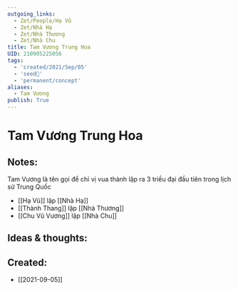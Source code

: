 ```yaml
---
outgoing_links:
  - Zet/People/Hạ Vũ
  - Zet/Nhà Hạ
  - Zet/Nhà Thương
  - Zet/Nhà Chu
title: Tam Vương Trung Hoa
UID: 210905225056
tags:
  - 'created/2021/Sep/05'
  - 'seed🥜'
  - 'permanent/concept'
aliases:
  - Tam Vương
publish: True
---
```

# Tam Vương Trung Hoa

## Notes:
Tam Vương là tên gọi để chỉ vị vua thành lập ra 3 triều đại đầu tiên trong lịch sử Trung Quốc 

- [[Hạ Vũ]]  lập [[Nhà Hạ]]
- [[Thành Thang]] lập [[Nhà Thương]]
- [[Chu Vũ Vương]] lập [[Nhà Chu]]

## Ideas & thoughts:
## Created:
- [[2021-09-05]]
